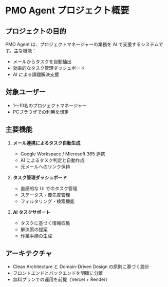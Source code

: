 # PMO Agent プロジェクト概要

## プロジェクトの目的
PMO Agent は、プロジェクトマネージャーの業務を AI で支援するシステムです。主な機能：
- メールからタスクを自動抽出
- 効率的なタスク管理ダッシュボード
- AI による課題解決支援

## 対象ユーザー
- 1〜10名のプロジェクトマネージャー
- PCブラウザでの利用を想定

## 主要機能
1. **メール連携によるタスク自動生成**
   - Google Workspace / Microsoft 365 連携
   - AI によるタスク判定と自動作成
   - 元メールへのリンク保持

2. **タスク管理ダッシュボード**
   - 直感的な UI でのタスク管理
   - ステータス・優先度管理
   - フィルタリング・検索機能

3. **AI タスクサポート**
   - タスクに基づく情報収集
   - 解決策の提案
   - 作業手順の生成

## アーキテクチャ
- Clean Architecture と Domain-Driven Design の原則に基づく設計
- フロントエンドとバックエンドを明確に分離
- 無料プランでの運用を前提（Vercel + Render）
